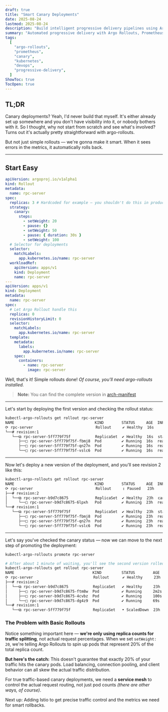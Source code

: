 ```yaml
---
draft: true
title: "Smart Canary Deployments"
date: 2025-08-24
lastmod: 2025-08-24
description: "Build intelligent progressive delivery pipelines using Argo Rollouts with Prometheus metrics analysis and automatic rollback capabilities for zero-downtime Kubernetes deployments"
summary: "Automated progressive delivery with Argo Rollouts, Prometheus metrics, and istio for safe production deployments"
tags:
  [
    "argo-rollouts",
    "prometheus",
    "canary",
    "kubernetes",
    "devops",
    "progressive-delivery",
  ]
ShowToc: true
TocOpen: true
---
```


## TL;DR

Canary deployments? Yeah, I'd never build that myself. It's either already set up somewhere and you don't have visibility into it, or nobody bothers with it. So I thought, why not start from scratch and see what's involved? Turns out it's actually pretty straightforward with argo-rollouts.

But not just simple rollouts — we're gonna make it smart. When it sees errors in the metrics, it automatically rolls back.

---

## Start Easy

```yaml
apiVersion: argoproj.io/v1alpha1
kind: Rollout
metadata:
  name: rpc-server
spec:
  replicas: 3 # Hardcoded for example — you shouldn't do this in production
  strategy:
    canary:
      steps:
        - setWeight: 20
        - pause: {}
        - setWeight: 50
        - pause: { duration: 30s }
        - setWeight: 100
  # Selector for deployments
  selector:
    matchLabels:
      app.kubernetes.io/name: rpc-server
  workloadRef:
    apiVersion: apps/v1
    kind: Deployment
    name: rpc-server
---
apiVersion: apps/v1
kind: Deployment
metadata:
  name: rpc-server
spec:
  # Let Argo Rollout handle this
  replicas: 0
  revisionHistoryLimit: 0
  selector:
    matchLabels:
      app.kubernetes.io/name: rpc-server
  template:
    metadata:
      labels:
        app.kubernetes.io/name: rpc-server
    spec:
      containers:
        - name: rpc-server
          image: rpc-server
```

Well, that's it! Simple rollouts done! _Of course, you'll need argo-rollouts installed._

> **Note:** You can find the complete version in [arch-manifest](https://github.com/polo871209/arch-manifest/tree/main/base/app/rpc-server)

---

Let's start by deploying the first version and checking the rollout status:

```bash
kubectl-argo-rollouts get rollout rpc-server
NAME                                    KIND        STATUS     AGE  INFO
⟳ rpc-server                            Rollout     ✔ Healthy  16s
└──# revision:1
   └──⧉ rpc-server-5ff779f75f           ReplicaSet  ✔ Healthy  16s  stable
      ├──□ rpc-server-5ff779f75f-fbmj8  Pod         ✔ Running  16s  ready:1/1
      ├──□ rpc-server-5ff779f75f-qn27n  Pod         ✔ Running  16s  ready:1/1
      └──□ rpc-server-5ff779f75f-vslc6  Pod         ✔ Running  16s  ready:1/1
```

---

Now let's deploy a new version of the deployment, and you'll see revision 2 like this:

```bash
kubectl-argo-rollouts get rollout rpc-server
NAME                                    KIND        STATUS     AGE  INFO
⟳ rpc-server                            Rollout     ॥ Paused   23h
├──# revision:2
│  └──⧉ rpc-server-b9d7c8675            ReplicaSet  ✔ Healthy  23h  canary
│     └──□ rpc-server-b9d7c8675-6lpxh   Pod         ✔ Running  23h  ready:1/1,restarts:1
└──# revision:1
   └──⧉ rpc-server-5ff779f75f           ReplicaSet  ✔ Healthy  23h  stable
      ├──□ rpc-server-5ff779f75f-fbmj8  Pod         ✔ Running  23h  ready:1/1,restarts:1
      ├──□ rpc-server-5ff779f75f-qn27n  Pod         ✔ Running  23h  ready:1/1,restarts:2
      └──□ rpc-server-5ff779f75f-vslc6  Pod         ✔ Running  23h  ready:1/1,restarts:1
```

---

Let's say you've checked the canary status — now we can move to the next step of promoting the deployment:

```bash
kubectl-argo-rollouts promote rpc-server

# After about 1 minute of waiting, you'll see the second version rolled out completely
kubectl-argo-rollouts get rollout rpc-server
NAME                                   KIND         STATUS        AGE    INFO
⟳ rpc-server                           Rollout      ✔ Healthy     23h
├──# revision:2
│  └──⧉ rpc-server-b9d7c8675           ReplicaSet   ✔ Healthy     23h    stable
│     ├──□ rpc-server-b9d7c8675-ftm8w  Pod          ✔ Running     2m2s   ready:1/1
│     ├──□ rpc-server-b9d7c8675-4cvbz  Pod          ✔ Running     100s   ready:1/1
│     └──□ rpc-server-b9d7c8675-dg4z9  Pod          ✔ Running     69s    ready:1/1
└──# revision:1
   └──⧉ rpc-server-5ff779f75f          ReplicaSet   • ScaledDown  23h
```

### The Problem with Basic Rollouts

Notice something important here — **we're only using replica counts for traffic splitting**, not actual request percentages. When we set `setWeight: 20`, we're telling Argo Rollouts to spin up pods that represent 20% of the total replica count.

**But here's the catch:** This doesn't guarantee that exactly 20% of your traffic hits the canary pods. Load balancing, connection pooling, and client behavior can all skew the actual traffic distribution.

For true traffic-based canary deployments, we need a **service mesh** to control the actual request routing, not just pod counts _(there are other ways, of course)_.

Next up: Adding Istio to get precise traffic control and the metrics we need for smart rollbacks.

